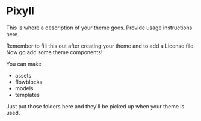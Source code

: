 # Pixyll

This is where a description of your theme goes.
Provide usage instructions here.

Remember to fill this out after creating your theme and to add a
License file. Now go add some theme components!

You can make

- assets
- flowblocks
- models
- templates

Just put those folders here and they'll be picked up when your
theme is used.
